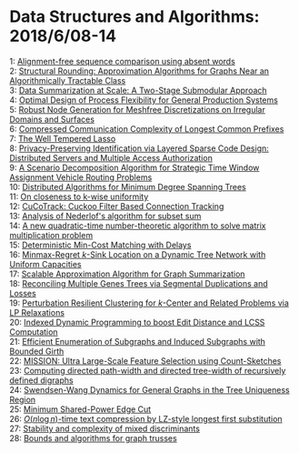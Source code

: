 # Data Structures and Algorithms: 2018/6/08-14  
1: [Alignment-free sequence comparison using absent words](https://doi.org/10.48550/arXiv.1806.02718)  
2: [Structural Rounding: Approximation Algorithms for Graphs Near an  Algorithmically Tractable Class](https://doi.org/10.48550/arXiv.1806.02771)  
3: [Data Summarization at Scale: A Two-Stage Submodular Approach](https://doi.org/10.48550/arXiv.1806.02815)  
4: [Optimal Design of Process Flexibility for General Production Systems](https://doi.org/10.48550/arXiv.1806.02894)  
5: [Robust Node Generation for Meshfree Discretizations on Irregular Domains  and Surfaces](https://doi.org/10.48550/arXiv.1806.02972)  
6: [Compressed Communication Complexity of Longest Common Prefixes](https://doi.org/10.48550/arXiv.1806.03102)  
7: [The Well Tempered Lasso](https://doi.org/10.48550/arXiv.1806.03190)  
8: [Privacy-Preserving Identification via Layered Sparse Code Design:  Distributed Servers and Multiple Access Authorization](https://doi.org/10.48550/arXiv.1806.08658)  
9: [A Scenario Decomposition Algorithm for Strategic Time Window Assignment  Vehicle Routing Problems](https://doi.org/10.48550/arXiv.1806.03220)  
10: [Distributed Algorithms for Minimum Degree Spanning Trees](https://doi.org/10.48550/arXiv.1806.03365)  
11: [On closeness to k-wise uniformity](https://doi.org/10.48550/arXiv.1806.03569)  
12: [CuCoTrack: Cuckoo Filter Based Connection Tracking](https://doi.org/10.48550/arXiv.1806.03611)  
13: [Analysis of Nederlof's algorithm for subset sum](https://doi.org/10.48550/arXiv.1807.02075)  
14: [A new quadratic-time number-theoretic algorithm to solve matrix  multiplication problem](https://doi.org/10.48550/arXiv.1806.03701)  
15: [Deterministic Min-Cost Matching with Delays](https://doi.org/10.48550/arXiv.1806.03708)  
16: [Minmax-Regret $k$-Sink Location on a Dynamic Tree Network with Uniform Capacities](https://doi.org/10.48550/arXiv.1806.03814)  
17: [Scalable Approximation Algorithm for Graph Summarization](https://doi.org/10.48550/arXiv.1806.03936)  
18: [Reconciling Multiple Genes Trees via Segmental Duplications and Losses](https://doi.org/10.48550/arXiv.1806.03988)  
19: [Perturbation Resilient Clustering for $k$-Center and Related Problems  via LP Relaxations](https://doi.org/10.48550/arXiv.1806.04202)  
20: [Indexed Dynamic Programming to boost Edit Distance and LCSS Computation](https://doi.org/10.48550/arXiv.1806.04277)  
21: [Efficient Enumeration of Subgraphs and Induced Subgraphs with Bounded  Girth](https://doi.org/10.48550/arXiv.1806.04307)  
22: [MISSION: Ultra Large-Scale Feature Selection using Count-Sketches](https://doi.org/10.48550/arXiv.1806.04310)  
23: [Computing directed path-width and directed tree-width of recursively  defined digraphs](https://doi.org/10.48550/arXiv.1806.04457)  
24: [Swendsen-Wang Dynamics for General Graphs in the Tree Uniqueness Region](https://doi.org/10.48550/arXiv.1806.04602)  
25: [Minimum Shared-Power Edge Cut](https://doi.org/10.48550/arXiv.1806.04742)  
26: [$O(n \log n)$-time text compression by LZ-style longest first  substitution](https://doi.org/10.48550/arXiv.1806.04890)  
27: [Stability and complexity of mixed discriminants](https://doi.org/10.48550/arXiv.1806.05105)  
28: [Bounds and algorithms for graph trusses](https://doi.org/10.48550/arXiv.1806.05523)  